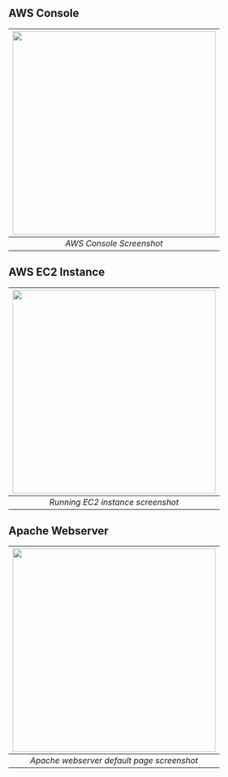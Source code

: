 ## AWS Console

| <img src="https://github.com/illinoistech-itm/bpatel68/blob/master/itmo-544/Week-03/images/pic1.jpg" alt="" style="width: 400px;"/> |
|:--:| 
| *AWS Console Screenshot* |


## AWS EC2 Instance

| <img src="https://github.com/illinoistech-itm/bpatel68/blob/master/itmo-544/Week-03/images/pic2.jpg" alt="" style="width: 400px;"/> |
|:--:| 
| *Running EC2 instance screenshot* |


## Apache Webserver

| <img src="https://github.com/illinoistech-itm/bpatel68/blob/master/itmo-544/Week-03/images/pic3.jpg" alt="" style="width: 400px;"/> |
|:--:| 
| *Apache webserver default page screenshot* |